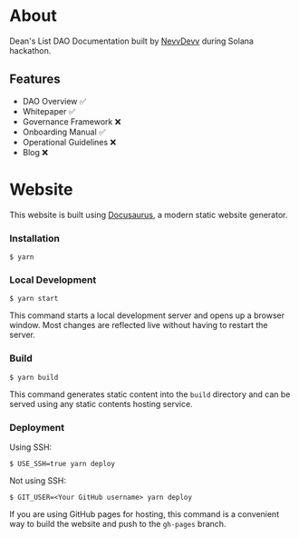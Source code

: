 # About

Dean's List DAO Documentation built by [NevvDevv](https://github.com/JustAnotherDevv) during Solana hackathon.

## Features

- DAO Overview ✅
- Whitepaper ✅
- Governance Framework ❌
- Onboarding Manual ✅
- Operational Guidelines ❌
- Blog ❌

# Website

This website is built using [Docusaurus](https://docusaurus.io/), a modern static website generator.

### Installation

```
$ yarn
```

### Local Development

```
$ yarn start
```

This command starts a local development server and opens up a browser window. Most changes are reflected live without having to restart the server.

### Build

```
$ yarn build
```

This command generates static content into the `build` directory and can be served using any static contents hosting service.

### Deployment

Using SSH:

```
$ USE_SSH=true yarn deploy
```

Not using SSH:

```
$ GIT_USER=<Your GitHub username> yarn deploy
```

If you are using GitHub pages for hosting, this command is a convenient way to build the website and push to the `gh-pages` branch.
